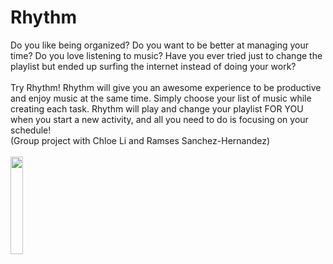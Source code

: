 <h1>Rhythm </h1>
Do you like being organized? Do you want to be better at managing your time? Do you love listening to music? Have you ever tried just to change the playlist but ended up surfing the internet instead of doing your work?  
<br><br>
Try Rhythm! Rhythm will give you an awesome experience to be productive and enjoy music at the same time. Simply choose your list of music while creating each task. Rhythm will play and change your playlist FOR YOU when you start a new activity, and all you need to do is focusing on your schedule!
<br>
(Group project with Chloe Li and Ramses Sanchez-Hernandez)
<br><br>
<img src="https://i.ibb.co/N1N1QD8/rhythm-logo.png" width="20%">


